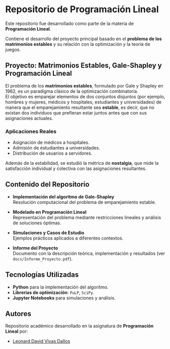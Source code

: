 # Repositorio de Programación Lineal  

Este repositorio fue desarrollado como parte de la materia de **Programación Lineal**.
 
Contiene el desarrollo del proyecto principal basado en el **problema de los matrimonios estables** y su relación con la optimización y la teoría de juegos.  

## Proyecto: Matrimonios Estables, Gale-Shapley y Programación Lineal  

El problema de los **matrimonios estables**, formulado por Gale y Shapley en 1962, es un paradigma clásico de la optimización combinatoria.  
El objetivo es emparejar elementos de dos conjuntos disjuntos (por ejemplo, hombres y mujeres, médicos y hospitales, estudiantes y universidades) de manera que el emparejamiento resultante sea **estable**, es decir, que no existan dos individuos que prefieran estar juntos antes que con sus asignaciones actuales.  

### Aplicaciones Reales
- Asignación de médicos a hospitales.  
- Admisión de estudiantes a universidades.  
- Distribución de usuarios a servidores.  

Además de la estabilidad, se estudió la métrica de **nostalgia**, que mide la satisfacción individual y colectiva con las asignaciones resultantes.  

## Contenido del Repositorio  

- **Implementación del algoritmo de Gale-Shapley**  
  Resolución computacional del problema de emparejamiento estable.  

- **Modelado en Programación Lineal**  
  Representación del problema mediante restricciones lineales y análisis de soluciones óptimas.  

- **Simulaciones y Casos de Estudio**  
  Ejemplos prácticos aplicados a diferentes contextos.  

- **Informe del Proyecto**  
  Documento con la descripción teórica, implementación y resultados (ver `docs/Informe_Proyecto.pdf`).  

## Tecnologías Utilizadas  

- **Python** para la implementación del algoritmo.  
- **Librerías de optimización**: `PuLP`, `SciPy`.  
- **Jupyter Notebooks** para simulaciones y análisis.  

## Autores  

Repositorio académico desarrollado en la asignatura de **Programación Lineal** por:  
- [Leonard David Vivas Dallos](https://github.com/leodavid0109)
